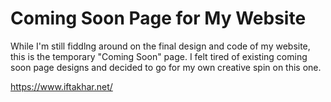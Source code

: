 # Coming Soon Page for My Website

While I'm still fiddlng around on the final design and code of my website, this is the temporary "Coming Soon" page. I felt tired of existing coming soon page designs and decided to go for my own creative spin on this one.

https://www.iftakhar.net/
